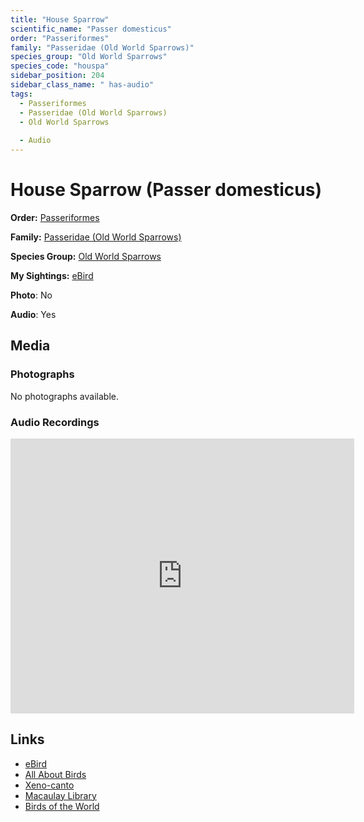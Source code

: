 ```yaml
---
title: "House Sparrow"
scientific_name: "Passer domesticus"
order: "Passeriformes"
family: "Passeridae (Old World Sparrows)"
species_group: "Old World Sparrows"
species_code: "houspa"
sidebar_position: 204
sidebar_class_name: " has-audio"
tags: 
  - Passeriformes
  - Passeridae (Old World Sparrows)
  - Old World Sparrows
  
  - Audio
---
```


# House Sparrow (Passer domesticus)

**Order:** [Passeriformes](/tags/passeriformes)

**Family:** [Passeridae (Old World Sparrows)](/tags/passeridae-old-world-sparrows)

**Species Group:** [Old World Sparrows](/tags/old-world-sparrows)

**My Sightings:** [eBird](https://ebird.org/lifelist?r=world&time=life&spp=houspa)

**Photo**: No 

**Audio**: Yes

## Media
### Photographs
No photographs available.

### Audio Recordings
<iframe src="https://macaulaylibrary.org/asset/626559381/embed" width="550" height="440" frameborder="0" allowfullscreen></iframe>

## Links
* [eBird](https://ebird.org/species/houspa) 
* [All About Birds](https://www.allaboutbirds.org/guide/houspa) 
* [Xeno-canto](https://www.xeno-canto.org/species/passer-domesticus) 
* [Macaulay Library](https://search.macaulaylibrary.org/catalog?taxonCode=houspa&sort=rating_rank_desc)
* [Birds of the World](https://birdsoftheworld.org/bow/species/houspa)
